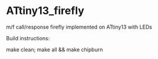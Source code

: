 ATtiny13_firefly
================

m/f call/response firefly implemented on ATtiny13 with LEDs

Build instructions:

make clean; make all && make chipburn
